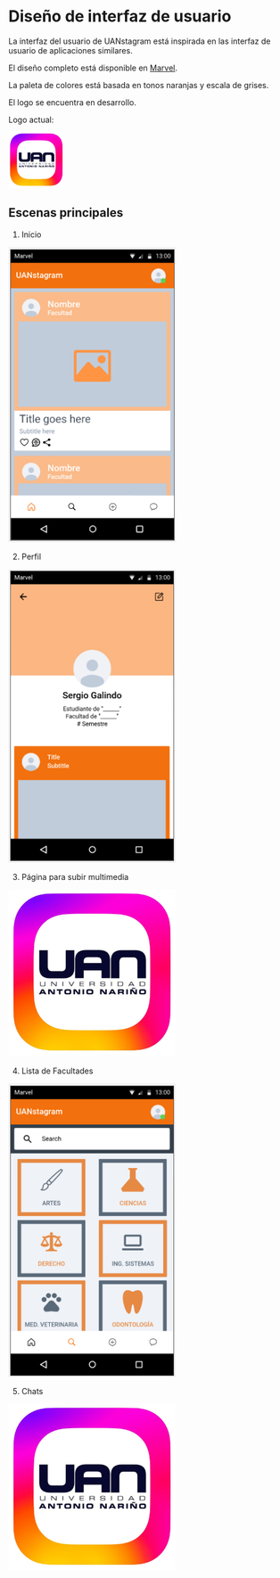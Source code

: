 # Diseño de interfaz de usuario

La interfaz del usuario de UANstagram está inspirada en las interfaz de usuario de aplicaciones similares.

El diseño completo está disponible en [Marvel](https://marvelapp.com/prototype/a4d2ei1). 

La paleta de colores está basada en tonos naranjas y escala de grises.

El logo se encuentra en desarrollo.

Logo actual:

<img src="Images/LogoUANstagram.jpg" alt="LogoVer1" width="100"/>

## Escenas principales
1. Inicio
<img src="Images/Pagina-Inicio-UANstagram.png" alt="Inicio" width="300"/>

2. Perfil
<img src="Images/Pagina-Perfil-UANstagram.png" alt="Perfil" width="300"/>

3. Página para subir multimedia
<img src="Images/LogoUANstagram.jpg" alt="SubidaMultimedia" width="300"/>

4. Lista de Facultades
<img src="images/Pagina-Facultades-UANstagram.png" alt="Facultades" width="300"/>

5. Chats
<img src="Images/LogoUANstagram.jpg" alt="Chats" width="300"/>
